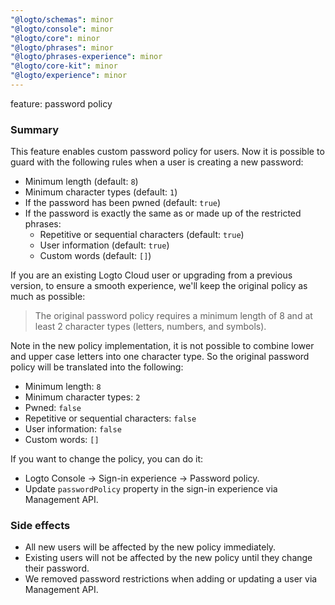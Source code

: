 ```yaml
---
"@logto/schemas": minor
"@logto/console": minor
"@logto/core": minor
"@logto/phrases": minor
"@logto/phrases-experience": minor
"@logto/core-kit": minor
"@logto/experience": minor
---
```


feature: password policy

### Summary

This feature enables custom password policy for users. Now it is possible to guard with the following rules when a user is creating a new password:

- Minimum length (default: `8`)
- Minimum character types (default: `1`)
- If the password has been pwned (default: `true`)
- If the password is exactly the same as or made up of the restricted phrases:
  - Repetitive or sequential characters (default: `true`)
  - User information (default: `true`)
  - Custom words (default: `[]`)

If you are an existing Logto Cloud user or upgrading from a previous version, to ensure a smooth experience, we'll keep the original policy as much as possible:

> The original password policy requires a minimum length of 8 and at least 2 character types (letters, numbers, and symbols).

Note in the new policy implementation, it is not possible to combine lower and upper case letters into one character type. So the original password policy will be translated into the following:

- Minimum length: `8`
- Minimum character types: `2`
- Pwned: `false`
- Repetitive or sequential characters: `false`
- User information: `false`
- Custom words: `[]`

If you want to change the policy, you can do it:

- Logto Console -> Sign-in experience -> Password policy.
- Update `passwordPolicy` property in the sign-in experience via Management API.

### Side effects

- All new users will be affected by the new policy immediately.
- Existing users will not be affected by the new policy until they change their password.
- We removed password restrictions when adding or updating a user via Management API.
